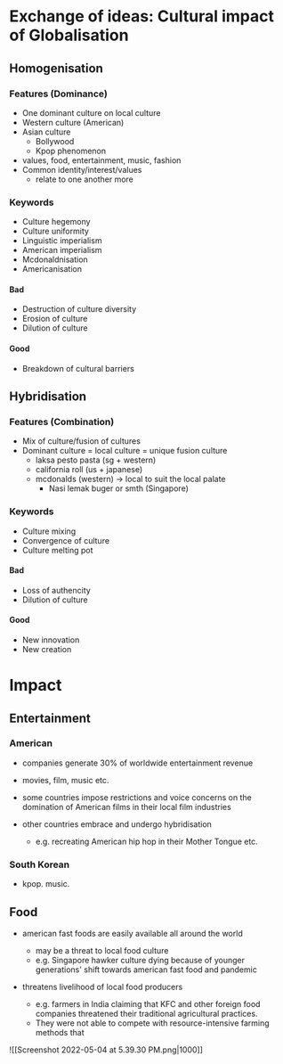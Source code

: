 # Exchange of ideas: Cultural impact of Globalisation

## Homogenisation

### Features (Dominance)

- One dominant culture on local culture
- Western culture (American)
- Asian culture
	- Bollywood
	- Kpop phenomenon
- values, food, entertainment, music, fashion
- Common identity/interest/values
	- relate to one another more

### Keywords

- Culture hegemony
- Culture uniformity
- Linguistic imperialism
- American imperialism
- Mcdonaldnisation
- Americanisation

#### Bad

- Destruction of culture diversity
- Erosion of culture
- Dilution of culture

#### Good

- Breakdown of cultural barriers

## Hybridisation

### Features (Combination)

- Mix of culture/fusion of cultures
- Dominant culture = local culture = unique fusion culture
	- laksa pesto pasta (sg + western)
	- california roll (us + japanese)
	- mcdonalds (western) -> local to suit the local palate
		- Nasi lemak buger or smth (Singapore)

### Keywords

- Culture mixing
- Convergence of culture
- Culture melting pot

#### Bad

- Loss of authencity
- Dilution of culture

#### Good

- New innovation
- New creation

# Impact

## Entertainment

### American

- companies generate 30% of worldwide entertainment revenue
- movies, film, music etc.

- some countries impose restrictions and voice concerns on the domination of American films in their local film industries
- other countries embrace and undergo hybridisation
	- e.g. recreating American hip hop in their Mother Tongue etc.

### South Korean

- kpop. music.

## Food

- american fast foods are easily available all around the world
	- may be a threat to local food culture
	- e.g. Singapore hawker culture dying because of younger generations' shift towards american fast food and pandemic


- threatens livelihood of local food producers
	- e.g. farmers in India claiming that KFC and other foreign food companies threatened their traditional agricultural practices.
	- They were not able to compete with resource-intensive farming methods that 

![[Screenshot 2022-05-04 at 5.39.30 PM.png|1000]]